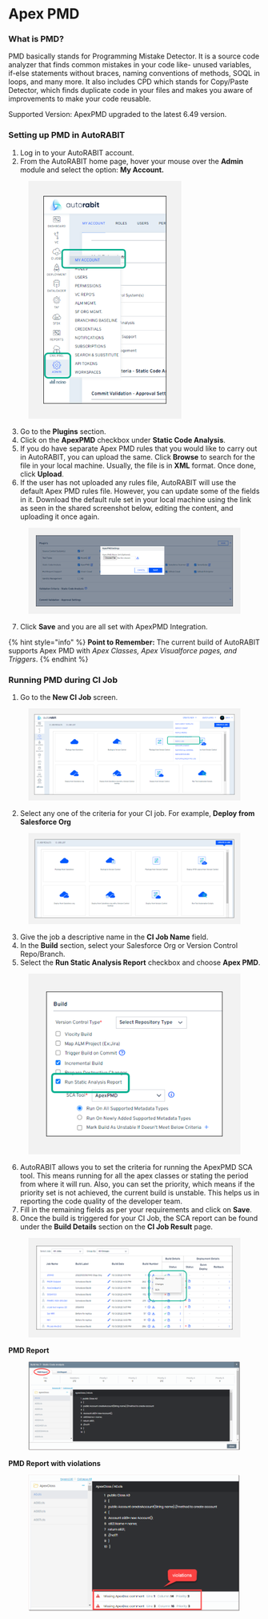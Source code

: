 # Apex PMD

### What is PMD?  <a href="#what-is-pmd" id="what-is-pmd"></a>

PMD basically stands for Programming Mistake Detector. It is a source code analyzer that finds common mistakes in your code like- unused variables, if-else statements without braces, naming conventions of methods, SOQL in loops, and many more. It also includes CPD which stands for Copy/Paste Detector, which finds duplicate code in your files and makes you aware of improvements to make your code reusable.

Supported Version: ApexPMD upgraded to the latest 6.49 version.

### Setting up PMD in AutoRABIT <a href="#setting-up-pmd-in-autorabit" id="setting-up-pmd-in-autorabit"></a>

1. Log in to your AutoRABIT account.
2. From the AutoRABIT home page, hover your mouse over the **Admin** module and select the option: **My Account.**

<figure><img src="../../../.gitbook/assets/image (865).png" alt="" width="306"><figcaption></figcaption></figure>

3. Go to the **Plugins** section.
4. Click on the **ApexPMD** checkbox under **Static Code Analysis**.
5. If you do have separate Apex PMD rules that you would like to carry out in AutoRABIT, you can upload the same. Click **Browse** to search for the file in your local machine. Usually, the file is in **XML** format. Once done, click **Upload**.
6. If the user has not uploaded any rules file, AutoRABIT will use the default Apex PMD rules file. However, you can update some of the fields in it. Download the default rule set in your local machine using the link as seen in the shared screenshot below, editing the content, and uploading it once again.

<figure><img src="../../../.gitbook/assets/image (866).png" alt=""><figcaption></figcaption></figure>

7. Click **Save** and you are all set with ApexPMD Integration.

{% hint style="info" %}
**Point to Remember:** The current build of AutoRABIT supports Apex PMD with _Apex Classes, Apex Visualforce pages, and Triggers_.
{% endhint %}

### Running PMD during CI Job <a href="#running-pmd-during-ci-job" id="running-pmd-during-ci-job"></a>

1. Go to the **New CI Job** screen.

<figure><img src="../../../.gitbook/assets/image (867).png" alt=""><figcaption></figcaption></figure>

2. Select any one of the criteria for your CI job. For example, **Deploy from Salesforce Org**

<figure><img src="../../../.gitbook/assets/image (868).png" alt=""><figcaption></figcaption></figure>

3. Give the job a descriptive name in the **CI Job Name** field.
4. In the **Build** section, select your Salesforce Org or Version Control Repo/Branch.
5. Select the **Run Static Analysis Report** checkbox and choose **Apex PMD**.

<figure><img src="../../../.gitbook/assets/image (869).png" alt=""><figcaption></figcaption></figure>

6. AutoRABIT allows you to set the criteria for running the ApexPMD SCA tool. This means running for all the apex classes or stating the period from where it will run. Also, you can set the priority, which means if the priority set is not achieved, the current build is unstable. This helps us in reporting the code quality of the developer team.
7. Fill in the remaining fields as per your requirements and click on **Save**.
8. Once the build is triggered for your CI Job, the SCA report can be found under the **Build Details** section on the **CI Job Result** page.

<figure><img src="../../../.gitbook/assets/image (870).png" alt=""><figcaption></figcaption></figure>

**PMD Report**

<figure><img src="../../../.gitbook/assets/image (871).png" alt=""><figcaption></figcaption></figure>

**PMD Report with violations**

<figure><img src="../../../.gitbook/assets/image (872).png" alt=""><figcaption></figcaption></figure>
